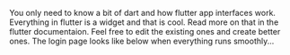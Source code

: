 You only need to know a bit of dart and how flutter app interfaces work.
Everything in flutter is a widget and that is cool. Read more on that in the flutter documentaion.
Feel free to edit the existing ones and create better ones.
The login page looks like below when everything runs smoothly...
